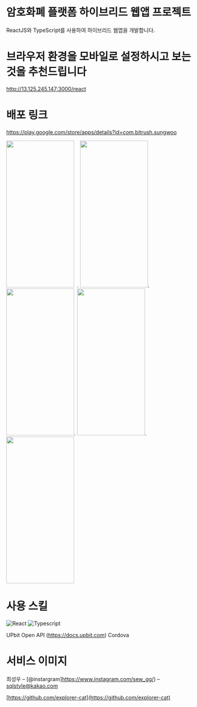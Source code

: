 # 암호화폐 플랫폼 하이브리드 웹앱 프로젝트
> 
>

ReactJS와 TypeScript를 사용하여 하이브리드 웹앱을 개발합니다.



# 브라우저 환경을 모바일로 설정하시고 보는것을 추천드립니다
http://13.125.245.147:3000/react

# 배포 링크
https://play.google.com/store/apps/details?id=com.bitrush.sungwoo


<img src = "https://user-images.githubusercontent.com/55500077/193845891-aed0548e-5105-4bb2-950c-f61471e42765.png" style = "width:180px; height:390px; margin-right:8px">.  <img src = "https://user-images.githubusercontent.com/55500077/193846052-9ed5c029-bb3b-48d5-b711-8378b64ebfc1.png" style = "width:180px; height:390px; ">.  <img src = "https://user-images.githubusercontent.com/55500077/193846390-5737ed1e-98cb-4f1a-b130-f5ad0d941005.png" style = "width:180px; height:390px; ">.  <img src = "https://user-images.githubusercontent.com/55500077/193846502-d2c578a4-245c-4d1c-8216-c4a44ff4c71d.png" style = "width:180px; height:390px; ">.  <img src = "https://user-images.githubusercontent.com/55500077/193846917-a119d9aa-7e9e-450e-a4f0-15a8072fe1ba.png" style = "width:180px; height:390px; ">

# 사용 스킬


<img alt="React" src ="https://img.shields.io/badge/-ReactJs-61DAFB.svg?&style=for-the-badge&logo=React&logoColor=black"/>  <img alt="Typescript" src ="https://img.shields.io/badge/TypeScript-007ACC?style=for-the-badge&logo=typescript&logoColor=white"/> 

UPbit Open API (https://docs.upbit.com)
Cordova

# 서비스 이미지
> 



최성우 – [@instargram]https://www.instagram.com/sew_gg/) – sqlstyle@kakao.com

[https://github.com/explorer-cat](https://github.com/explorer-cat)
